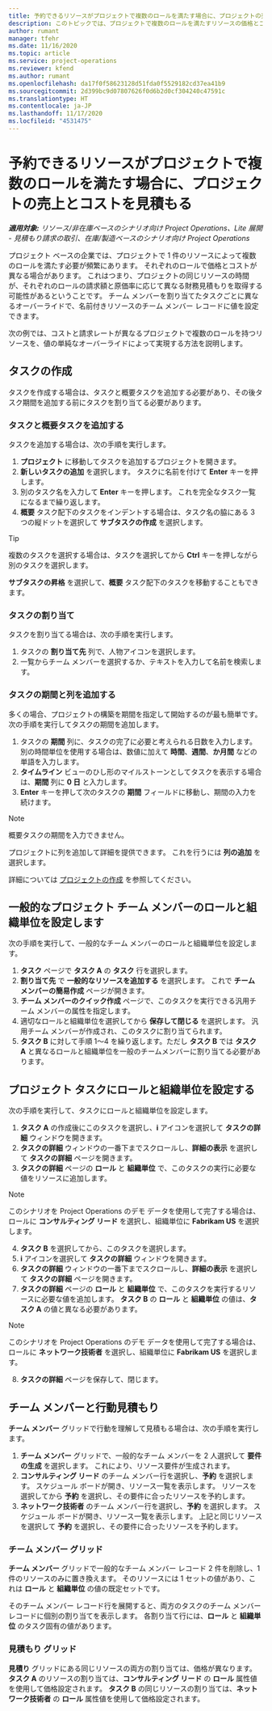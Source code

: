 ```yaml
---
title: 予約できるリソースがプロジェクトで複数のロールを満たす場合に、プロジェクトの売上とコストを見積もる
description: このトピックでは、プロジェクトで複数のロールを満たすリソースの価格とコストの見積もりを、価格ディメンションを使用してサポートする方法を説明します。
author: rumant
manager: tfehr
ms.date: 11/16/2020
ms.topic: article
ms.service: project-operations
ms.reviewer: kfend
ms.author: rumant
ms.openlocfilehash: da17f0f58623128d51fda0f5529182cd37ea41b9
ms.sourcegitcommit: 2d399bc9d07807626f0d6b2d0cf304240c47591c
ms.translationtype: HT
ms.contentlocale: ja-JP
ms.lasthandoff: 11/17/2020
ms.locfileid: "4531475"
---
```

# <a name="estimate-project-sales-and-costs-when-a-bookable-resource-fills-multiple-roles-on-a-project"></a>予約できるリソースがプロジェクトで複数のロールを満たす場合に、プロジェクトの売上とコストを見積もる 

_**適用対象:** リソース/非在庫ベースのシナリオ向け Project Operations、Lite 展開 - 見積もり請求の取引、在庫/製造ベースのシナリオ向け Project Operations_ 

プロジェクト ベースの企業では、プロジェクトで 1 件のリソースによって複数のロールを満たす必要が頻繁にあります。 それぞれのロールで価格とコストが異なる場合があります。 これはつまり、プロジェクトの同じリソースの時間が、それぞれのロールの請求額と原価率に応じて異なる財務見積もりを取得する可能性があるということです。 チーム メンバーを割り当てたタスクごとに異なるオーバーライドで、名前付きリソースのチーム メンバー レコードに値を設定できます。

次の例では、コストと請求レートが異なるプロジェクトで複数のロールを持つリソースを、値の単純なオーバーライドによって実現する方法を説明します。

## <a name="create-tasks"></a>タスクの作成
タスクを作成する場合は、タスクと概要タスクを追加する必要があり、その後タスク期間を追加する前にタスクを割り当てる必要があります。 

### <a name="add-tasks-and-summary-tasks"></a>タスクと概要タスクを追加する
タスクを追加する場合は、次の手順を実行します。

1. **プロジェクト** に移動してタスクを追加するプロジェクトを開きます。
2. **新しいタスクの追加** を選択します。 タスクに名前を付けて **Enter** キーを押します。
3. 別のタスク名を入力して **Enter** キーを押します。 これを完全なタスク一覧になるまで繰り返します。
3. **概要** タスク配下のタスクをインデントする場合は、タスク名の脇にある 3 つの縦ドットを選択して **サブタスクの作成** を選択します。 

  > [!TIP]
  > 複数のタスクを選択する場合は、タスクを選択してから **Ctrl** キーを押しながら別のタスクを選択します。
  >
  > **サブタスクの昇格** を選択して、**概要** タスク配下のタスクを移動することもできます。

### <a name="assign-tasks"></a>タスクの割り当て

タスクを割り当てる場合は、次の手順を実行します。

1. タスクの **割り当て先** 列で、人物アイコンを選択します。
2. 一覧からチーム メンバーを選択するか、テキストを入力して名前を検索します。

### <a name="add-task-duration-and-columns"></a>タスクの期間と列を追加する

多くの場合、プロジェクトの構築を期間を指定して開始するのが最も簡単です。 次の手順を実行してタスクの期間を追加します。

1. タスクの **期間** 列に、タスクの完了に必要と考えられる日数を入力します。 別の時間単位を使用する場合は、数値に加えて **時間**、**週間**、**か月間** などの単語を入力します。
2. **タイムライン** ビューのひし形のマイルストーンとしてタスクを表示する場合は、**期間** 列に **0 日**  と入力します。
3. **Enter** キーを押して次のタスクの **期間** フィールドに移動し、期間の入力を続けます。

  > [!NOTE]
  > 概要タスクの期間を入力できません。

プロジェクトに列を追加して詳細を提供できます。 これを行うには **列の追加** を選択します。 

詳細については [プロジェクトの作成](https://support.microsoft.com/en-us/office/create-a-project-a5b5e823-fb2e-45fd-be00-7d84422d9749) を参照してください。

## <a name="set-up-the-role-and-organization-unit-for-a-generic-project-team-member"></a>一般的なプロジェクト チーム メンバーのロールと組織単位を設定します
次の手順を実行して、一般的なチーム メンバーのロールと組織単位を設定します。

1. **タスク** ページで **タスク A** の **タスク** 行を選択します。 
2. **割り当て先** で **一般的なリソースを追加する** を選択します。 これで **チーム メンバーの簡易作成** ページが開きます。
3. **チーム メンバーのクイック作成** ページで、このタスクを実行できる汎用チーム メンバーの属性を指定します。
4. 適切なロールと組織単位を選択してから **保存して閉じる** を選択します。 汎用チーム メンバーが作成され、このタスクに割り当てられます。 
5. **タスク B** に対して手順 1〜4 を繰り返します。ただし **タスク B** では **タスク A** と異なるロールと組織単位を一般のチームメンバーに割り当てる必要があります。 

## <a name="set-up-the-role-and-organization-unit-for-a-project-task"></a>プロジェクト タスクにロールと組織単位を設定する
次の手順を実行して、タスクにロールと組織単位を設定します。

1. **タスク A** の作成後にこのタスクを選択し、**i** アイコンを選択して **タスクの詳細** ウィンドウを開きます。 
2. **タスクの詳細** ウィンドウの一番下までスクロールし、**詳細の表示** を選択して **タスクの詳細** ページを開きます。
3. **タスクの詳細** ページの **ロール** と **組織単位** で、このタスクの実行に必要な値をリソースに追加します。 

  > [!NOTE]
  > このシナリオを Project Operations のデモ データを使用して完了する場合は、ロールに **コンサルティング リード** を選択し、組織単位に **Fabrikam US** を選択します。

4. **タスク B** を選択してから、このタスクを選択します。
5. **i** アイコンを選択して **タスクの詳細** ウィンドウを開きます。 
6. **タスクの詳細** ウィンドウの一番下までスクロールし、**詳細の表示** を選択して **タスクの詳細** ページを開きます。
7. **タスクの詳細** ページの **ロール** と **組織単位** で、このタスクを実行するリソースに必要な値を追加します。 **タスク B** の **ロール** と **組織単位** の値は、**タスク A** の値と異なる必要があります。 

  > [!NOTE]
  > このシナリオを Project Operations のデモ データを使用して完了する場合は、ロールに **ネットワーク技術者** を選択し、組織単位に **Fabrikam US** を選択します。

8. **タスクの詳細** ページを保存して、閉じます。 

## <a name="team-member-and-estimates-behavior"></a>チーム メンバーと行動見積もり 
**チーム メンバー** グリッドで行動を理解して見積もる場合は、次の手順を実行します。

1. **チーム メンバー** グリッドで、一般的なチーム メンバーを 2 人選択して **要件の生成** を選択します。 これにより、リソース要件が生成されます。 
2. **コンサルティング リード** のチーム メンバー行を選択し、**予約** を選択します。 スケジュール ボードが開き、リソース一覧を表示します。 リソースを選択してから **予約** を選択し、その要件に合ったリソースを予約します。
3. **ネットワーク技術者** のチーム メンバー行を選択し、**予約** を選択します。 スケジュール ボードが開き、リソース一覧を表示します。 上記と同じリソースを選択して **予約** を選択し、その要件に合ったリソースを予約します。

### <a name="team-member-grid"></a>チーム メンバー グリッド 

**チーム メンバー** グリッドで一般的なチーム メンバー レコード 2 件を削除し、1 件のリソースのみに置き換えます。 そのリソースには 1 セットの値があり、これは **ロール** と **組織単位** の値の既定セットです。

そのチーム メンバー レコード行を展開すると、両方のタスクのチーム メンバー レコードに個別の割り当てを表示します。 各割り当て行には、**ロール** と **組織単位** のタスク固有の値があります。 

### <a name="estimates-grid"></a>見積もり グリッド 

**見積り** グリッドにある同じリソースの両方の割り当ては、価格が異なります。 **タスク A** のリソースの割り当ては、**コンサルティング リード** の **ロール** 属性値を使用して価格設定されます。 **タスク B** の同じリソースの割り当ては、**ネットワーク技術者** の **ロール** 属性値を使用して価格設定されます。
